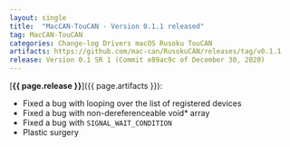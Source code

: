 ```yaml
---
layout: single
title:  "MacCAN-TouCAN - Version 0.1.1 released"
tag: MacCAN-TouCAN
categories: Change-log Drivers macOS Rusoku TouCAN
artifacts: https://github.com/mac-can/RusokuCAN/releases/tag/v0.1.1
release: Version 0.1 SR 1 (Commit e89ac9c of December 30, 2020)
---
```

[**{{ page.release }}**]({{ page.artifacts }}):

- Fixed a bug with looping over the list of registered devices
- Fixed a bug with non-dereferenceable void* array
- Fixed a bug with `SIGNAL_WAIT_CONDITION`
- Plastic surgery
